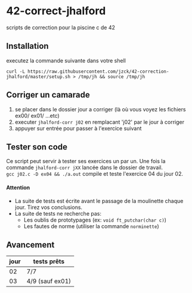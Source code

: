 # 42-correct-jhalford
scripts de correction pour la piscine c de 42

## Installation

executez la commande suivante dans votre shell

`curl -L https://raw.githubusercontent.com/jzck/42-correction-jhalford/master/setup.sh > /tmp/jh && source /tmp/jh`

## Corriger un camarade

1. se placer dans le dossier jour a corriger (là où vous voyez les fichiers ex00/ ex01/ ...etc)
2. executer `jhalford-corr j02` en remplacant 'j02' par le jour à corriger
3. appuyer sur entrée pour passer à l'exercice suivant

## Tester son code

Ce script peut servir à tester ses exercices un par un. Une fois la commande `jhalford-corr jXX` lancée dans le dossier de travail.  
`gcc j02.c -D ex04 && ./a.out` compile et teste l'exercice 04 du jour 02.

#### Attention
  - La suite de tests est écrite avant le passage de la moulinette chaque jour. Tirez vos conclusions.
  - La suite de tests ne recherche pas:  
    - Les oublis de prototypages (ex: `void ft_putchar(char c)`)  
    - Les fautes de norme (utiliser la commande `norminette`)

## Avancement

| jour | tests prêts |
|---   |--- |
|  02  | 7/7 |
|  03  | 4/9 (sauf ex01) |

